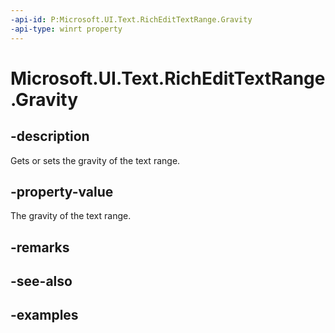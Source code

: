 ```yaml
---
-api-id: P:Microsoft.UI.Text.RichEditTextRange.Gravity
-api-type: winrt property
---
```


<!-- Property syntax.
public RangeGravity Gravity { get;  set; }
-->

# Microsoft.UI.Text.RichEditTextRange.Gravity

## -description

Gets or sets the gravity of the text range.

## -property-value

The gravity of the text range.

## -remarks

## -see-also

## -examples

